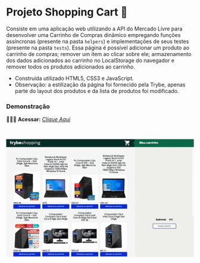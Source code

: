 # Projeto Shopping Cart 🛒

Consiste em uma aplicação web utilizando a API do Mercado Livre para desenvolver uma Carrinho de Compras dinâmico empregando funções assíncronas (presente na pasta `helpers`) e implementações de seus testes (presente na pasta `tests`). Essa página é possível adicionar um produto ao carrinho de compras; remover um item ao clicar sobre ele; armazenamento dos dados adicionados ao carrinho no LocalStorage do navegador e remover todos os produtos adicionados ao carrinho.

* Construída utilizado HTML5, CSS3 e JavaScript.
* Observação: a estilização da página foi fornecido pela Trybe, apenas parte do layout dos produtos e da lista de produtos foi modificado.

### Demonstração

👨🏻‍💻 **Acessar:** _[Clique Aqui](https://guilherme-ac-fernandes.github.io/shopping-cart/)_

<br>
<p align="center">
  <img src="https://github.com/guilherme-ac-fernandes/shopping-cart/blob/main/shopping-cart.gif" alt="Shopping Cart Gif - Demostração"/>
</p>
